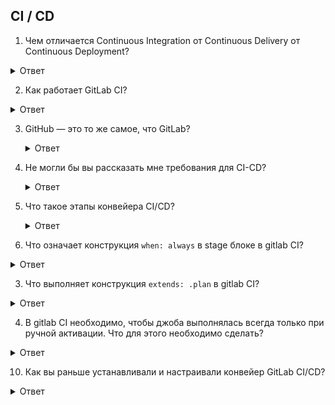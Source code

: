 ## CI / CD

1. Чем отличается Continuous Integration от Continuous Delivery от Continuous Deployment?

<details>
  <summary>Ответ</summary>

Continuous Integration (непрерывная интеграция) - практика интеграции изменений кода из ветки разработки в основную ветку путём инструментов для интеграции.

Continuous Delivery (непрерывная доставка) - практика содержания кода в репозитории в состоянии пригодным для разворачивания на рабочее окружение.

Continuous Deployment (непрерывное разворачивание) - практика доставки каждого изменения в коде продукта на рабочее окружение.

![](imgs/cicdcd.jpg)

Разница между Continuous Delivery и Continuous Deployment очень маленькая. Представим два пайплайна для одного и того же приложения. В каждом есть шаги:

1. Source Control - внесение изменений в систему контроля версий ПО.
2. Build - сборка приложения и прогон unit тестов
3. Staging - деплой на тестовое окружение, прогон интеграционных, нагрузочных и других тестов
4. Production - деплой на окружение с пользователями

Каждый пайплайн запускается автоматически по триггеру из системы контроля версий. В случае Continuous Deployment каждый следующий шаг, будет выполнен автоматически если предыдущий был успешный, включая деплой на Production.

Если же у вас Continuous Delivery, то шаги будут выполняться автоматически только в безопасной среде, а перед деплоем на Production пайплайн остановится и будет ждать ручного подтверждения. Механизм, как это будет реализовано может быть разным. От самого простого, когда ответственный человек должен зайти в пайплайн и нажать кнопку Next, до интерактивного бота с кнопками в корпоративном мессенджере.

</details>

2. Как работает GitLab CI?
  <details>
    <summary>Ответ</summary>
    Непрерывная интеграция (CI) начинается с GitLab инстанса. Вы можете поделиться новым кодом с помощью мерж-реквестов и запустить pipeline автоматизированных процессов. Cборки (билд), тестирования и развертывания будут запущены после фиксации кода в репозитории. Непрерывная доставка (CD) позволяет провести проект от концепции до завершения. Это делается путем запуска ваших функций в продакшн после проверки автоматизированных пайплайнов с помощью CI.
  </details>

3. GitHub — это то же самое, что GitLab?
   <details>
    <summary>Ответ</summary>
   Поскольку и GitHub, и GitLab являются системами контроля версий, выбрать одну из двух может быть сложно. Наиболее существенное различие между ними заключается в том, что GitHub в первую очередь фокусируется на совместной работе и проверке кода, тогда как GitLab фокусируется на DevOps, а также на непрерывной интеграции и непрерывной доставке (CI/CD).
   </details>

4. Не могли бы вы рассказать мне требования для CI-CD?
   <details>
    <summary>Ответ</summary>
     Непрерывная интеграция (CI) требует от разработчиков объединять свои изменения с основной веткой кода несколько раз в день. Каждое слияние кода запускает автоматическую последовательность сборки и тестирования, что позволяет разработчикам быстро обнаруживать проблемы на ранних этапах жизненного цикла разработки программного обеспечения.
    </details>

5. Что такое этапы конвейера CI/CD?
    <details>
    <summary>Ответ</summary>
   Существует четыре этапа конвейера CI/CD:
      
    1. Исходный этап
    2. Этап сборки
    3. Тестовый этап
    4. Этап развертывания
         
    </details>

2. Что означает конструкция `when: always` в stage блоке в gitlab CI?

<details>
  <summary>Ответ</summary>

Данная конструкция означает, что stage будет запущен вне зависимости от успешности предыдущего шага.

</details>

3. Что выполняет конструкция `extends: .plan` в gitlab CI?

<details>
  <summary>Ответ</summary>

`extends` используется для повторного использования секции пайплайна (аналог фунции). `.plan` указывает на имя повторяемой секции в пайплайне. Первым в шаге выполняется скрипт из `extends`.

</details>

4. В gitlab CI необходимо, чтобы джоба выполнялась всегда только при ручной активации. Что для этого необходимо сделать?

<details>
  <summary>Ответ</summary>

Необходимо добавить `when: manual` в описание заданной джобы. По-умолчанию при использовании `when: manual` параметр `allow_failure` установлен в `true`, поэтому данная джоба будет запускаться автоматически. Чтобы такого не было необходимо также установить параметр `allow_failure: false`.

</details>



10. Как вы раньше устанавливали и настраивали конвейер GitLab CI/CD?
   <details>
     <summary>Ответ</summary>
     Установка и настройка конвейера GitLab CI/CD обычно включает в себя следующие шаги:
     
     1. Установите и настройте GitLab. Установите и настройте GitLab на сервере или в облаке, а также создайте новый проект для размещения базы кода.
     2. Создайте файл .gitlab-ci.yml в корне базы кода. Этот файл будет использоваться для определения этапов и pipeline jobs.
     3. Определите этапы конвейера. Определите этапы pipeline, такие как сборка, тестирование и развертывание.
     4. Определите задания конвейера. Определите задания конвейера, такие как компиляция кода, запуск тестов и развертывание в различных средах.
     5. Добавьте переменные среды: добавьте в конвейер переменные среды, такие как ключи API, чтобы их можно было использовать в pipeline jobs.
     6. Настроить runners, то есть агентов, которые будут запускать pipeline jobs.
     7. Тестирование pipeleine. Протестируйте pipeline, внося изменения в код и наблюдая за этапами pipeline и выполняемыми jobs.
     8. Мониторинг и оптимизация: отслеживайте pipeline и оптимизируйте его производительность путем анализа логов и метрик pipeline.
     9. Защитите pipeline, используя встроенные функции безопасности GitLab и следуя рекомендациям по обеспечению безопасности.
     10. Интеграция с другими инструментами и платформами, такими как Slack, электронная почта или внешние системы для уведомлений, развертываний или другой интеграции.
     
   </details>
